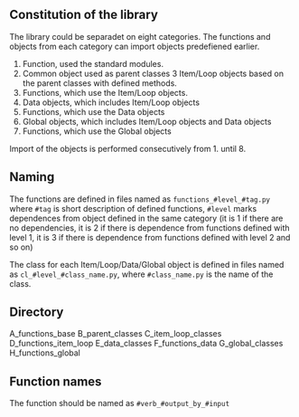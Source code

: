 ## Constitution of the library

The library could be separadet on eight categories. 
The functions and objects from each category can 
import objects predefiened earlier.

1. Function, used the standard modules.
2. Common object used as parent classes
3 Item/Loop objects based on the parent classes with defined methods.
4. Functions, which use the Item/Loop objects.
5. Data objects, which includes Item/Loop objects
6. Functions, which use the Data objects
7. Global objects, which includes Item/Loop objects and Data objects
8. Functions, which use the Global objects

Import of the objects is performed consecutively from 1. until 8.


## Naming

The functions are defined in files named as `functions_#level_#tag.py` where `#tag` 
is short description of defined functions, `#level` marks dependences from object defined 
in the same category (it is 1 if there are no dependencies, it is 2 if there is dependence
from functions defined with level 1, it is 3 if there is dependence from functions 
defined with level 2 and so on)

The class for each Item/Loop/Data/Global object is defined in files named as 
`cl_#level_#class_name.py`, where `#class_name.py` is the name of the class.

## Directory

A_functions_base
B_parent_classes
C_item_loop_classes
D_functions_item_loop
E_data_classes
F_functions_data
G_global_classes
H_functions_global

## Function names

The function should be named as `#verb_#output_by_#input`